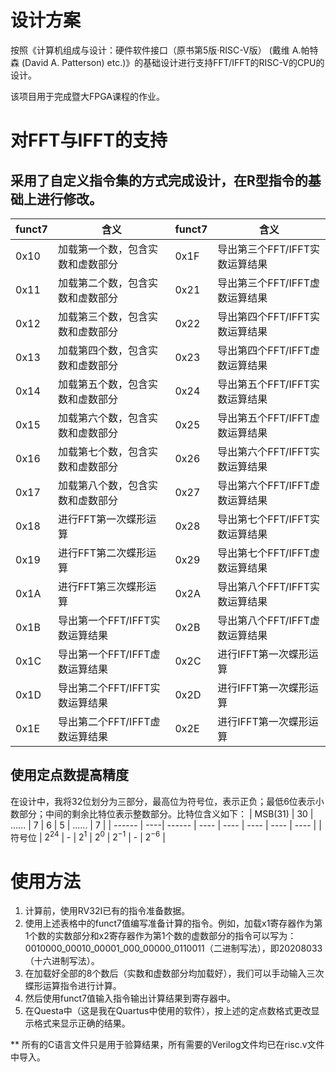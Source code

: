 # 设计方案
按照《计算机组成与设计：硬件软件接口（原书第5版·RISC-V版） (戴维 A.帕特森 (David A. Patterson) etc.)》的基础设计进行支持FFT/IFFT的RISC-V的CPU的设计。

该项目用于完成暨大FPGA课程的作业。
# 对FFT与IFFT的支持
## 采用了自定义指令集的方式完成设计，在R型指令的基础上进行修改。
| funct7 | 含义                           | funct7   | 含义 |
| ------ | ------------------------------| -------- | ---- |
| 0x10   | 加载第一个数，包含实数和虚数部分 | 0x1F     | 导出第三个FFT/IFFT实数运算结果     |
| 0x11   | 加载第二个数，包含实数和虚数部分 | 0x21     | 导出第三个FFT/IFFT虚数运算结果     |
| 0x12   | 加载第三个数，包含实数和虚数部分 | 0x22     | 导出第四个FFT/IFFT实数运算结果     |
| 0x13   | 加载第四个数，包含实数和虚数部分 | 0x23     | 导出第四个FFT/IFFT虚数运算结果     |
| 0x14   | 加载第五个数，包含实数和虚数部分 | 0x24     | 导出第五个FFT/IFFT实数运算结果     |
| 0x15   | 加载第六个数，包含实数和虚数部分 | 0x25     | 导出第五个FFT/IFFT虚数运算结果     |
| 0x16   | 加载第七个数，包含实数和虚数部分 | 0x26     | 导出第六个FFT/IFFT实数运算结果     |
| 0x17   | 加载第八个数，包含实数和虚数部分 | 0x27     | 导出第六个FFT/IFFT虚数运算结果     |
| 0x18   | 进行FFT第一次蝶形运算 | 0x28     | 导出第七个FFT/IFFT实数运算结果     |
| 0x19   | 进行FFT第二次蝶形运算 | 0x29     | 导出第七个FFT/IFFT虚数运算结果     |
| 0x1A   | 进行FFT第三次蝶形运算 | 0x2A     | 导出第八个FFT/IFFT实数运算结果     |
| 0x1B   | 导出第一个FFT/IFFT实数运算结果 | 0x2B     | 导出第八个FFT/IFFT虚数运算结果     |
| 0x1C   | 导出第一个FFT/IFFT虚数运算结果 | 0x2C     | 进行IFFT第一次蝶形运算     |
| 0x1D   | 导出第二个FFT/IFFT实数运算结果 | 0x2D     | 进行IFFT第一次蝶形运算     |
| 0x1E   | 导出第二个FFT/IFFT虚数运算结果 | 0x2E     | 进行IFFT第一次蝶形运算     |
## 使用定点数提高精度
在设计中，我将32位划分为三部分，最高位为符号位，表示正负；最低6位表示小数部分；中间的剩余比特位表示整数部分。比特位含义如下：
| MSB(31) | 30 | ......  | 7  | 6  | 5  | ......  | 7 |
| ------ | ----| ------ | ---- | ---- | ---- | ---- | ---- |
| 符号位   | $2^{24}$ |   -  | $2^1$ | $2^0$ | $2^{-1}$ | - | $2^{-6}$ |
# 使用方法
1. 计算前，使用RV32I已有的指令准备数据。
2. 使用上述表格中的funct7值编写准备计算的指令。例如，加载x1寄存器作为第1个数的实数部分和x2寄存器作为第1个数的虚数部分的指令可以写为：0010000_00010_00001_000_00000_0110011（二进制写法），即20208033（十六进制写法）。
3. 在加载好全部的8个数后（实数和虚数部分均加载好），我们可以手动输入三次蝶形运算指令进行计算。
4. 然后使用funct7值输入指令输出计算结果到寄存器中。
5. 在Questa中（这是我在Quartus中使用的软件），按上述的定点数格式更改显示格式来显示正确的结果。

** 所有的C语言文件只是用于验算结果，所有需要的Verilog文件均已在risc.v文件中导入。
